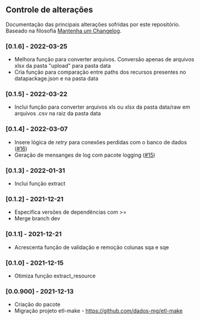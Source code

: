 ## Controle de alterações

Documentação das principais alterações sofridas por este repositório. Baseado na filosofia [Mantenha um Changelog](https://keepachangelog.com/pt-BR/1.0.0/).

### [0.1.6] - 2022-03-25
  - Melhora função para converter arquivos. Conversão apenas de arquivos xlsx da pasta "upload" para pasta data
  - Cria função para comparação entre paths dos recursos presentes no datapackage.json e na pasta data

### [0.1.5] - 2022-03-22
  - Inclui função para converter arquivos xls ou xlsx da pasta data/raw em arquivos .csv na raiz da pasta data

### [0.1.4] - 2022-03-07

- Insere lógica de _retry_ para conexões perdidas com o banco de dados ([#16](https://github.com/transparencia-mg/dtamg-py/pull/16))
- Geração de mensanges de log com pacote logging ([#15](https://github.com/transparencia-mg/dtamg-py/pull/15))

### [0.1.3] - 2022-01-31

- Inclui função extract

### [0.1.2] - 2021-12-21

- Especifica versões de dependências com >=
- Merge branch dev

### [0.1.1] - 2021-12-21

- Acrescenta função de validação e remoção colunas sqa e sqe

### [0.1.0] - 2021-12-15

- Otimiza função extract_resource

### [0.0.900] - 2021-12-13

- Criação do pacote
- Migração projeto etl-make - https://github.com/dados-mg/etl-make

